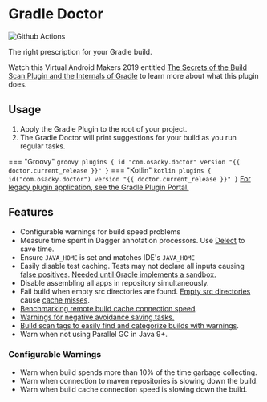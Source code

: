 # Gradle Doctor

![Github Actions](https://github.com/runningcode/gradle-doctor/workflows/CI/badge.svg)

The right prescription for your Gradle build.

Watch this Virtual Android Makers 2019 entitled [The Secrets of the Build Scan Plugin and the Internals of Gradle](https://www.youtube.com/watch?v=lgaqS0pmUzk) to learn more about what this plugin does.

## Usage
1. Apply the Gradle Plugin to the root of your project.
2. The Gradle Doctor will print suggestions for your build as you run regular tasks.

=== "Groovy"
    ``` groovy
    plugins {
      id "com.osacky.doctor" version "{{ doctor.current_release }}"
    }
    ```
=== "Kotlin"
    ``` kotlin
    plugins {
      id("com.osacky.doctor") version "{{ doctor.current_release }}"
    }
    ```
[For legacy plugin application, see the Gradle Plugin Portal.](https://plugins.gradle.org/plugin/com.osacky.doctor)

## Features
* Configurable warnings for build speed problems
* Measure time spent in Dagger annotation processors. Use [Delect](http://github.com/soundcloud/delect) to save time.
* Ensure `JAVA_HOME` is set and matches IDE's `JAVA_HOME`
* Easily disable test caching. Tests may not declare all inputs causing [false positives](https://github.com/gradle/gradle/issues/9151). [Needed until Gradle implements a sandbox.](https://github.com/gradle/gradle/issues/9210)
* Disable assembling all apps in repository simultaneously.
* Fail build when empty src directories are found. [Empty src directories](https://github.com/gradle/gradle/issues/2463) cause [cache misses](https://developers.soundcloud.com/blog/dagger-reflect).
* [Benchmarking remote build cache connection speed](remote-cache).
* [Warnings for negative avoidance saving tasks.](slower-from-cache)
* [Build scan tags to easily find and categorize builds with warnings](scan-tags).
* Warn when not using Parallel GC in Java 9+.

### Configurable Warnings
* Warn when build spends more than 10% of the time garbage collecting.
* Warn when connection to maven repositories is slowing down the build.
* Warn when build cache connection speed is slowing down the build.
